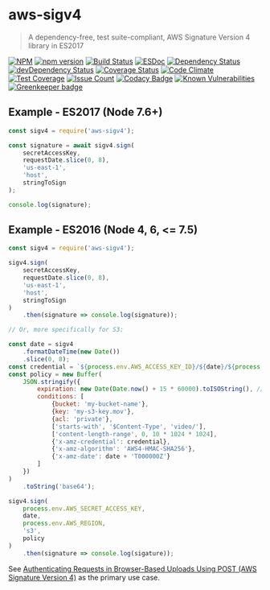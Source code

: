 # aws-sigv4

> A dependency-free, test suite-compliant, AWS Signature Version 4 library in ES2017

[![NPM](https://nodei.co/npm/aws-sigv4.png?mini=true)](https://nodei.co/npm/aws-sigv4/)
[![npm version](https://badge.fury.io/js/aws-sigv4.svg)](https://badge.fury.io/js/aws-sigv4)
[![Build Status](https://travis-ci.org/binoculars/aws-sigv4.svg?branch=master)](https://travis-ci.org/binoculars/aws-sigv4)
[![ESDoc](http://binoculars.github.io/aws-sigv4/esdoc/badge.svg)](http://binoculars.github.io/aws-sigv4/esdoc/)
[![Dependency Status](https://david-dm.org/binoculars/aws-sigv4.svg)](https://david-dm.org/binoculars/aws-sigv4)
[![devDependency Status](https://david-dm.org/binoculars/aws-sigv4/dev-status.svg)](https://david-dm.org/binoculars/aws-sigv4#info=devDependencies)
[![Coverage Status](https://coveralls.io/repos/binoculars/aws-sigv4/badge.svg?branch=master&service=github)](https://coveralls.io/github/binoculars/aws-sigv4?branch=master)
[![Code Climate](https://codeclimate.com/github/binoculars/aws-sigv4/badges/gpa.svg)](https://codeclimate.com/github/binoculars/aws-sigv4)
[![Test Coverage](https://codeclimate.com/github/binoculars/aws-sigv4/badges/coverage.svg)](https://codeclimate.com/github/binoculars/aws-sigv4/coverage)
[![Issue Count](https://codeclimate.com/github/binoculars/aws-sigv4/badges/issue_count.svg)](https://codeclimate.com/github/binoculars/aws-sigv4) 
[![Codacy Badge](https://api.codacy.com/project/badge/Grade/75a427334dad4aac843674b99bc40e8b)](https://www.codacy.com/app/barrett-harber/aws-sigv4?utm_source=github.com&amp;utm_medium=referral&amp;utm_content=binoculars/aws-sigv4&amp;utm_campaign=Badge_Grade)
[![Known Vulnerabilities](https://snyk.io/test/github/binoculars/aws-sigv4/badge.svg)](https://snyk.io/test/github/binoculars/aws-sigv4)
[![Greenkeeper badge](https://badges.greenkeeper.io/binoculars/aws-sigv4.svg)](https://greenkeeper.io/)

## Example - ES2017 (Node 7.6+)
```JavaScript
const sigv4 = require('aws-sigv4');

const signature = await sigv4.sign(
	secretAccessKey,
	requestDate.slice(0, 8),
	'us-east-1',
	'host',
	stringToSign
);

console.log(signature);
```

## Example - ES2016 (Node 4, 6, <= 7.5)
```JavaScript
const sigv4 = require('aws-sigv4');

sigv4.sign(
	secretAccessKey,
	requestDate.slice(0, 8),
	'us-east-1',
	'host',
	stringToSign
)
	.then(signature => console.log(signature));

// Or, more specifically for S3:

const date = sigv4
	.formatDateTime(new Date())
	.slice(0, 8);
const credential = `${process.env.AWS_ACCESS_KEY_ID}/${date}/${process.env.AWS_REGION}/s3/aws4_request`;
const policy = new Buffer(
	JSON.stringify({
		expiration: new Date(Date.now() + 15 * 60000).toISOString(), // 15 minutes from now
		conditions: [
			{bucket: 'my-bucket-name'},
			{key: 'my-s3-key.mov'},
			{acl: 'private'},
			['starts-with', '$Content-Type', 'video/'],
			['content-length-range', 0, 10 * 1024 * 1024],
			{'x-amz-credential': credential},
			{'x-amz-algorithm': 'AWS4-HMAC-SHA256'},
			{'x-amz-date': date + 'T000000Z'}
		]
	})
)
	.toString('base64');

sigv4.sign(
	process.env.AWS_SECRET_ACCESS_KEY,
	date,
	process.env.AWS_REGION,
	's3',
	policy
)
	.then(signature => console.log(sigature));
```

See [Authenticating Requests in Browser-Based Uploads Using POST (AWS Signature Version 4)](https://docs.aws.amazon.com/AmazonS3/latest/API/sigv4-UsingHTTPPOST.html) as the primary use case.
